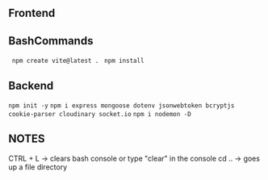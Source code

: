 ## Frontend

## BashCommands

`` npm create vite@latest .``
`` npm install``

## Backend

`` npm init -y ``
`` npm i express mongoose dotenv jsonwebtoken bcryptjs cookie-parser cloudinary socket.io ``
`` npm i nodemon -D ``

## NOTES

CTRL + L -> clears bash console or type "clear" in the console
cd .. -> goes up a file directory